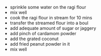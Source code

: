 * sprinkle some water on the ragi flour 
* mix well
* cook the ragi flour in stream for 10 mins
* transfer the streamed flour into a boul 
* add adequate amount of sugar or jaggery
* add pinch of cardamom powder
* add  the grated coconut 
* add fried peanut powder in it 
* mix well
